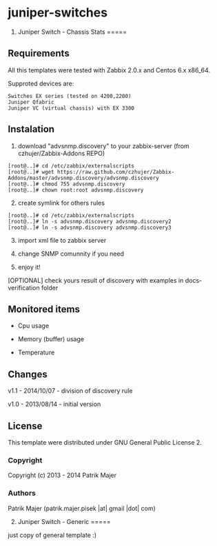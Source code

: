 juniper-switches
=========

1. Juniper Switch - Chassis Stats
=====

Requirements
-----

All this templates were tested with Zabbix 2.0.x and Centos 6.x x86_64.

Supproted devices are:
```
Switches EX series (tested on 4200,2200)
Juniper Qfabric
Juniper VC (virtual chassis) with EX 3300
```

Instalation
-----

1. download "advsnmp.discovery" to your zabbix-server 
(from czhujer/Zabbix-Addons REPO)

```
[root@..]# cd /etc/zabbix/externalscripts
[root@..]# wget https://raw.github.com/czhujer/Zabbix-Addons/master/advsnmp.discovery/advsnmp.discovery
[root@..]# chmod 755 advsnmp.discovery
[root@..]# chown root:root advsnmp.discovery
```

2. create symlink for others rules

```
[root@..]# cd /etc/zabbix/externalscripts
[root@..]# ln -s advsnmp.discovery advsnmp.discovery2
[root@..]# ln -s advsnmp.discovery advsnmp.discovery3
```


3. import xml file to zabbix server

4. change SNMP comunnity if you need

5. enjoy it!

[OPTIONAL] check yours result of discovery with examples in docs-verification folder

Monitored items
------

* Cpu usage

* Memory (buffer) usage

* Temperature


Changes
-------

v1.1 - 2014/10/07 - division of discovery rule

v1.0 - 2013/08/14 - initial version


License
-------

This template were distributed under GNU General Public License 2.

### Copyright

Copyright (c) 2013 - 2014 Patrik Majer
  
### Authors

Patrik Majer
      (patrik.majer.pisek |at| gmail |dot| com)


2. Juniper Switch - Generic
=====

just copy of general template :)



